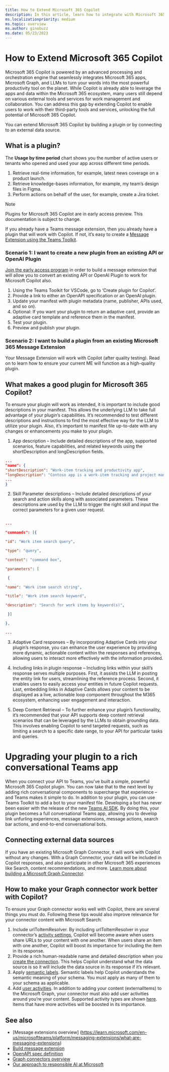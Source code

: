 ```yaml
---
title: How to Extend Microsoft 365 Copilot
description: In this article, learn how to integrate with Microsoft 365 Copilot through message extensions and Graph connectors. 
ms.localizationpriority: medium
ms.topic: overview
ms.author: ginobuzz
ms.date: 05/23/2023 
---
```


# How to Extend Microsoft 365 Copilot

Microsoft 365 Copilot is powered by an advanced processing and orchestration engine that seamlessly integrates Microsoft 365 apps, Microsoft Graph, and LLMs to turn your words into the most powerful productivity tool on the planet. While Copilot is already able to leverage the apps and data within the Microsoft 365 ecosystem, many users still depend on various external tools and services for work management and collaboration. You can address this gap by extending Copilot to enable users to work with their third-party tools and services, unlocking the full potential of Microsoft 365 Copilot.

You can extend Microsoft 365 Copilot by building a plugin or by connecting to an external data source.

## What is a plugin?

The **Usage by time period** chart shows you the number of active users or tenants who opened and used your app across different time periods.

1. Retrieve real-time information, for example, latest news coverage on a product launch.
2. Retrieve knowledge-bases information, for example, my team’s design files in Figma.
3. Perform actions on behalf of the user, for example, create a Jira ticket.

> [!NOTE]
> Plugins for Microsoft 365 Copilot are in early access preview. This documentation is subject to change.

If you already have a Teams message extension, then you already have a plugin that will work with Copilot. If not, it’s easy to create a [Message Extension using the Teams Toolkit](https://learn.microsoft.com/en-us/microsoftteams/platform/messaging-extensions/what-are-messaging-extensions?tabs=dotnet).

### Scenario 1: I want to create a new plugin from an existing API or OpenAI Plugin

[Join the early access program](https://aka.ms/PluginsEarlyAccess) in order to build a message extension that will allow you to convert an existing API or OpenAI Plugin to work for Microsoft Copilot also.

1. Using the Teams Toolkit for VSCode, go to ‘Create plugin for Copilot’.
2. Provide a link to either an OpenAPI specification or an OpenAI plugin.
3. Update your manifest with plugin metadata (name, publisher, APIs used, and so on).
4. Optional: If you want your plugin to return an adaptive card, provide an adaptive card template and reference them in the manifest.
5. Test your plugin.
6. Preview and publish your plugin.

### Scenario 2: I want to build a plugin from an existing Microsoft 365 Message Extension

Your Message Extension will work with Copilot (after quality testing). Read on to learn how to ensure your current ME will function as a high-quality plugin.

## What makes a good plugin for Microsoft 365 Copilot?

To ensure your plugin will work as intended, it is important to include good descriptions in your manifest. This allows the underlying LLM to take full advantage of your plugin’s capabilities. It’s recommended to test different descriptions and instructions to find the most effective way for the LLM to utilize your plugin. Also, it’s important to manifest file up-to-date with any changes or enhancements you make to your plugin.

1. App description – Include detailed descriptions of the app, supported scenarios, feature capabilities, and related keywords using the shortDescription and longDescription fields.

```json
... 
"name": { 
"shortDescription": "Work-item tracking and productivity app", 
"longDescription": "Contoso app is a work-item tracking and project management app that allows teams to create, manage, and track work items. This app helps teams manage projects more efficiently. " 
... 
} 

```

2. Skill Parameter descriptions – Include detailed descriptions of your search and action skills along with associated parameters. These descriptions are used by the LLM to trigger the right skill and input the correct parameters for a given user request.

```json

... 

"commands": [{ 

"id": "Work item search query", 

"type": "query", 

"context": "command box", 

"parameters": [ 

 { 

"name": "Work item search string", 

"title": "Work item search keyword", 

"description": "Search for work items by keyword(s)", 

 }] 

}, 

... 

```

3. Adaptive Card responses – By incorporating Adaptive Cards into your plugin’s response, you can enhance the user experience by providing more dynamic, actionable content within the responses and references, allowing users to interact more effectively with the information provided.

4. Including links in plugin response – Including links within your skill’s response serves multiple purposes. First, it assists the LLM in posting the entity link for users, streamlining the reference process. Second, it enables users to easily access your entities in future Copilot requests. Last, embedding links in Adaptive Cards allows your content to be displayed as a live, actionable loop component throughout the M365 ecosystem, enhancing user engagement and interaction.

5. Deep Content Retrieval – To further enhance your plugin’s functionality, it’s recommended that your API supports deep content retrieval scenarios that can be leveraged by the LLMs to obtain grounding data. This involves enabling Copilot to send targeted requests, such as limiting a search to a specific date range, to your API for particular tasks and queries.

# Upgrading your plugin to a rich conversational Teams app  

When you connect your API to Teams, you've built a simple, powerful Microsoft 365 Copilot plugin. You can now take that to the next level by adding rich conversational components to supercharge that experience – and Teams makes it simple to do. In addition to your plugin, you can use Teams Toolkit to add a bot to your manifest file. Developing a bot has never been easier with the release of the new [Teams AI SDK](https://github.com/microsoft/teams-ai). By doing this, your plugin becomes a full conversational Teams app, allowing you to develop link unfurling experiences, message extensions, message actions, search bar actions, and end-to-end conversational bots.

## Connecting external data sources

If you have an existing Microsoft Graph Connector, it will work with Copilot without any changes. With a Graph Connector, your data will be included in Copilot responses, and also participate in other Microsoft 365 experiences like Search, content recommendations, and more. [Learn more about building a Microsoft Graph Connector](https://developer.microsoft.com/en-us/graph/connectors).

## How to make your Graph connector work better with Copilot?

To ensure your Graph connector works well with Copilot, there are several things you must do. Following these tips would also improve relevance for your connector content with Microsoft Search:

1. Include urlToItemResolver. By including urlToItemResolver in your connector’s [activity settings](https://learn.microsoft.com/en-us/graph/connecting-external-content-manage-connections#activity-settings), Copilot will become aware when users share URLs to your content with one another. When users share an item with one another, Copilot will boost its importance for including the item in its response.  
2. Provide a rich human-readable name and detailed description when you [create the connection](https://learn.microsoft.com/en-us/graph/api/externalconnectors-external-post-connections?view=graph-rest-1.0&tabs=http). This helps Copilot understand what the data source is so it will include the data source in its response if it’s relevant.
3. Apply [semantic labels](https://learn.microsoft.com/en-us/graph/connecting-external-content-manage-schema#semantic-labels). Semantic labels help Copilot understands the semantic meaning of your schema. You must apply as many of them to your schema as applicable.
4. Add [user activities](https://learn.microsoft.com/en-us/graph/api/externalconnectors-externalitem-addactivities?view=graph-rest-1.0&tabs=http). In addition to adding your content (externalItems) to the Microsoft Graph, your connector must also add user activities around you’re your content. Supported activity types are shown [here](https://learn.microsoft.com/en-us/graph/api/resources/externalconnectors-externalactivity?view=graph-rest-1.0). Items that have more activities will be boosted in its importance.

## See also

* [Message extensions overview] (<https://learn.microsoft.com/en-us/microsoftteams/platform/messaging-extensions/what-are-messaging-extensions>)
* [Build message extension](https://learn.microsoft.com/en-us/microsoftteams/platform/get-started/build-message-extension?)
* [OpenAPI spec definition](https://spec.openapis.org/oas/v3.1.0)
* [Graph connectors overview](https://developer.microsoft.com/en-us/graph/connectors)
* [Our approach to responsible AI at Microsoft](https://www.microsoft.com/en-us/ai/our-approach?activetab=pivot1:primaryr5)
